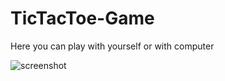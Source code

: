 # TicTacToe-Game

Here you can play with yourself or with computer

![screenshot](https://user-images.githubusercontent.com/58091611/164893150-fa678bfe-b4e8-4393-917f-b2c15a6d32be.png)
